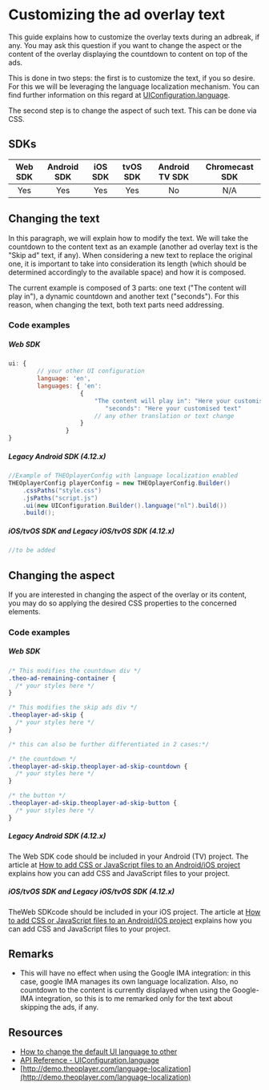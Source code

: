 # Customizing the ad overlay text

This guide explains how to customize the overlay texts during an adbreak, if any. You may ask this question if you want to change the aspect or the content of the overlay displaying the countdown to content on top of the ads.

This is done in two steps: the first is to customize the text, if you so desire. For this we will be leveraging the language localization mechanism. You can find further information on this regard at [UIConfiguration.language](pathname:///theoplayer/v4/api-reference/web/interfaces/UIConfiguration.html#language).

The second step is to change the aspect of such text. This can be done via CSS.

## SDKs

| Web SDK | Android SDK | iOS SDK | tvOS SDK | Android TV SDK | Chromecast SDK |
| :-----: | :---------: | :-----: | :------: | :------------: | :------------: |
|   Yes   |     Yes     |   Yes   |   Yes    |       No       |      N/A       |

## Changing the text

In this paragraph, we will explain how to modify the text. We will take the countdown to the content text as an example (another ad overlay text is the "Skip ad" text, if any). When considering a new text to replace the original one, it is important to take into consideration its length (which should be determined accordingly to the available space) and how it is composed.

The current example is composed of 3 parts: one text ("The content will play in"), a dynamic countdown and another text ("seconds"). For this reason, when changing the text, both text parts need addressing.

### Code examples

##### Web SDK

```js
ui: {
        // your other UI configuration
        language: 'en',
        languages: { 'en':
                    {
                        "The content will play in": "Here your customised text",
                           "seconds": "Here your customised text"
                        // any other translation or text change
                    }
                }
}
```

##### Legacy Android SDK (4.12.x)

```java
//Example of THEOplayerConfig with language localization enabled
THEOplayerConfig playerConfig = new THEOplayerConfig.Builder()
    .cssPaths("style.css")
    .jsPaths("script.js")
    .ui(new UIConfiguration.Builder().language("nl").build())
    .build();
```

##### iOS/tvOS SDK and Legacy iOS/tvOS SDK (4.12.x)

```swift
//to be added
```

## Changing the aspect

If you are interested in changing the aspect of the overlay or its content, you may do so applying the desired CSS properties to the concerned elements.

### Code examples

##### Web SDK

```css
/* This modifies the countdown div */
.theo-ad-remaining-container {
  /* your styles here */
}

/* This modifies the skip ads div */
.theoplayer-ad-skip {
  /* your styles here */
}

/* this can also be further differentiated in 2 cases:*/

/* the countdown */
.theoplayer-ad-skip.theoplayer-ad-skip-countdown {
  /* your styles here */
}

/* the button */
.theoplayer-ad-skip.theoplayer-ad-skip-button {
  /* your styles here */
}
```

##### Legacy Android SDK (4.12.x)

The Web SDK code should be included in your Android (TV) project. The article at [How to add CSS or JavaScript files to an Android/iOS project](../../faq/01-how-to-add-css-or-javascript-files-to-android-ios.md) explains how you can add CSS and JavaScript files to your project.

##### iOS/tvOS SDK and Legacy iOS/tvOS SDK (4.12.x)

TheWeb SDKcode should be included in your iOS project. The article at [How to add CSS or JavaScript files to an Android/iOS project](../../faq/01-how-to-add-css-or-javascript-files-to-android-ios.md) explains how you can add CSS and JavaScript files to your project.

## Remarks

- This will have no effect when using the Google IMA integration: in this case, google IMA manages its own language localization. Also, no countdown to the content is currently displayed when using the Google-IMA integration, so this is to me remarked only for the text about skipping the ads, if any.

## Resources

- [How to change the default UI language to other](../../how-to-guides/11-ui/08-how-to-change-default-UI-language-to-other.md)
- [API Reference - UIConfiguration.language](pathname:///theoplayer/v4/api-reference/web/interfaces/UIConfiguration.html#language)
- [http://demo.theoplayer.com/language-localization](http://demo.theoplayer.com/language-localization)
